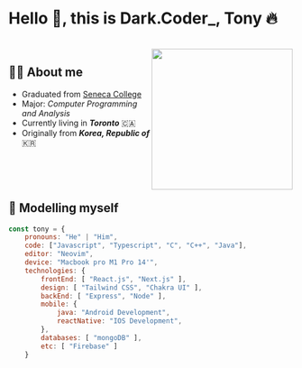 # Hello 🙋, this is Dark.Coder_, **Tony** 🔥
<br />

<a href="#">
  <img align="right" src="https://user-images.githubusercontent.com/67274475/166124323-c1584486-c08b-47f6-b244-6841d7dee779.png" width="250" />
</a>

## 🧑‍🎓 About me

- Graduated from <a href="https://www.senecacollege.ca/">Seneca College</a><br />
- Major: *Computer Programming and Analysis*
- Currently living in *****Toronto***** 🇨🇦
- Originally from *****Korea, Republic of***** 🇰🇷



<br />
<br />
<br />

## 🚀 Modelling myself


```javascript
const tony = {
    pronouns: "He" | "Him",
    code: ["Javascript", "Typescript", "C", "C++", "Java"],
    editor: "Neovim",
    device: "Macbook pro M1 Pro 14'",
    technologies: {
        frontEnd: [ "React.js", "Next.js" ],
        design: [ "Tailwind CSS", "Chakra UI" ],
        backEnd: [ "Express", "Node" ],
        mobile: {
            java: "Android Development",
            reactNative: "IOS Development",
        },
        databases: [ "mongoDB" ],
        etc: [ "Firebase" ]
    }
```
